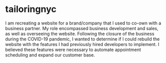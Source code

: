 # tailoringnyc
I am recreating a website for a brand/company that I used to co-own with a business partner. 
My role encompassed business development and sales, as well as overseeing the website. 
Following the closure of the business during the COVID-19 pandemic, I wanted to determine if 
I could rebuild the website with the features I had previously hired developers to implement. 
I believed these features were necessary to automate appointment scheduling and expand our customer base.

